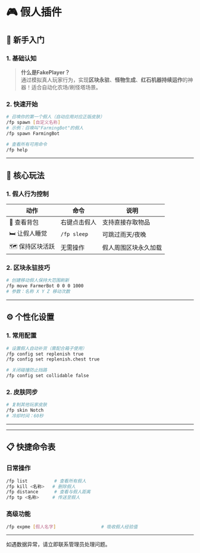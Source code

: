 # 🎮 假人插件

## 🚀 新手入门
### 1. 基础认知
> **什么是FakePlayer？**  
通过模拟真人玩家行为，实现**区块永驻**、**怪物生成**、**红石机器持续运作**的神器！适合自动化农场/刷怪塔场景。

### 2. 快速开始
```bash
# 召唤你的第一个假人（自动应用对应正版皮肤）
/fp spawn [自定义名称]  
# 示例：召唤叫"FarmingBot"的假人
/fp spawn FarmingBot

# 查看所有可用命令
/fp help
```

---

## 🧩 核心玩法
### 1. 假人行为控制
| 动作 | 命令 | 说明 |
|------|------|------|
| 🔧 查看背包 | 右键点击假人 | 支持直接存取物品 |
| 🛏️ 让假人睡觉 | `/fp sleep` | 可跳过雨天/夜晚 |
| 🗺️ 保持区块活跃 | 无需操作 | 假人周围区块永久加载 |

### 2. 区块永驻技巧
```bash
# 创建移动假人保持大范围刷新
/fp move FarmerBot 0 0 0 1000  
# 参数：名称 X Y Z 移动次数
```

---

## ⚙️ 个性化设置
### 1. 常用配置
```bash
# 设置假人自动补货（需配合箱子使用）
/fp config set replenish true
/fp config set replenish.chest true

# 关闭碰撞防止挡路
/fp config set collidable false
```

### 2. 皮肤同步
```bash
# 复制其他玩家皮肤
/fp skin Notch
# 冷却时间：60秒
```

---

---

## 📋 快捷命令表
### 日常操作
```bash
/fp list          # 查看所有假人
/fp kill <名称>   # 删除假人
/fp distance      # 查看与假人距离
/fp tp <名称>     # 传送至假人
```

### 高级功能
```bash
/fp expme [假人名字]                 # 吸收假人经验值
```

---

如遇数据异常，请立即联系管理员处理问题。